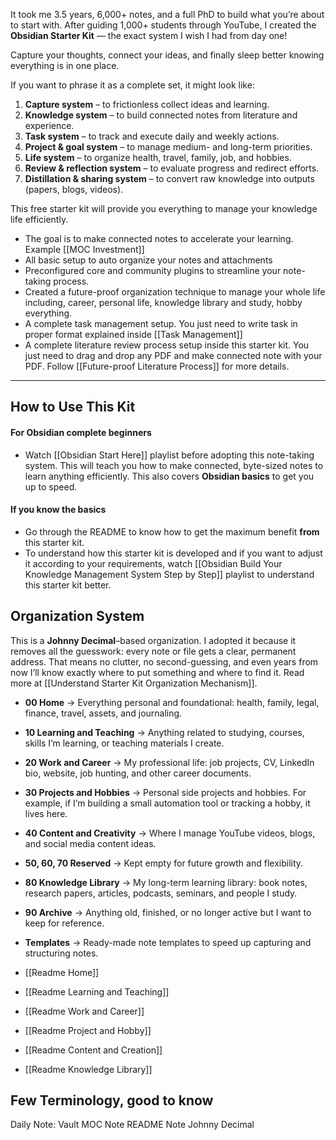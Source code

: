 It took me 3.5 years, 6,000+ notes, and a full PhD to build what you’re about to start with. After guiding 1,000+ students through YouTube, I created the **Obsidian Starter Kit** — the exact system I wish I had from day one!

Capture your thoughts, connect your ideas, and finally sleep better knowing everything is in one place.

 
If you want to phrase it as a complete set, it might look like:
1. **Capture system** – to frictionless collect ideas and learning.
2. **Knowledge system** – to build connected notes from literature and experience.
3. **Task system** – to track and execute daily and weekly actions.
4. **Project & goal system** – to manage medium- and long-term priorities.
5. **Life system** – to organize health, travel, family, job, and hobbies.
6. **Review & reflection system** – to evaluate progress and redirect efforts.
7. **Distillation & sharing system** – to convert raw knowledge into outputs (papers, blogs, videos).


This free starter kit will provide you everything to manage your knowledge life efficiently.
- The goal is to make connected notes to accelerate your learning. Example [[MOC Investment]]
- All basic setup to auto organize your notes and attachments 
- Preconfigured core and community plugins to streamline your note-taking process. 
-  Created a future-proof organization technique to manage your whole life including, career, personal life, knowledge library and study, hobby everything. 
- A complete task management setup. You just need to write task in proper format explained inside [[Task Management]]
- A complete literature review process setup inside this starter kit. You just need to drag and drop any PDF and make connected note with your PDF. Follow [[Future-proof Literature Process]] for more details. 

---
## How to Use This Kit
#### For Obsidian complete beginners 
- Watch [[Obsidian Start Here]] playlist before adopting this note-taking system. This will teach you how to make connected, byte-sized notes to learn anything efficiently. This also covers **Obsidian basics** to get you up to speed. 
#### If you know the basics
- Go through the README to know how to get the maximum benefit **from** this starter kit. 
- To understand how this starter kit is developed and if you want to adjust it according to your requirements, watch [[Obsidian Build Your Knowledge Management System Step by Step]] playlist to understand this starter kit better.


## Organization System 
This is a **Johnny Decimal**–based organization. I adopted it because it removes all the guesswork: every note or file gets a clear, permanent address. That means no clutter, no second-guessing, and even years from now I’ll know exactly where to put something and where to find it. Read more at [[Understand Starter Kit Organization Mechanism]].

- **00 Home** → Everything personal and foundational: health, family, legal, finance, travel, assets, and journaling.
- **10 Learning and Teaching** → Anything related to studying, courses, skills I’m learning, or teaching materials I create.
- **20 Work and Career** → My professional life: job projects, CV, LinkedIn bio, website, job hunting, and other career documents.
- **30 Projects and Hobbies** → Personal side projects and hobbies. For example, if I’m building a small automation tool or tracking a hobby, it lives here.
- **40 Content and Creativity** → Where I manage YouTube videos, blogs, and social media content ideas.
- **50, 60, 70 Reserved** → Kept empty for future growth and flexibility. 
- **80 Knowledge Library** → My long-term learning library: book notes, research papers, articles, podcasts, seminars, and people I study. 
- **90 Archive** → Anything old, finished, or no longer active but I want to keep for reference.
- **Templates** → Ready-made note templates to speed up capturing and structuring notes.


- [[Readme Home]]
- [[Readme Learning and Teaching]]
- [[Readme Work and Career]]
- [[Readme Project and Hobby]]
- [[Readme Content and Creation]]
- [[Readme Knowledge Library]]

## Few Terminology, good to know 
Daily Note:
Vault
MOC Note
README Note
Johnny Decimal 




